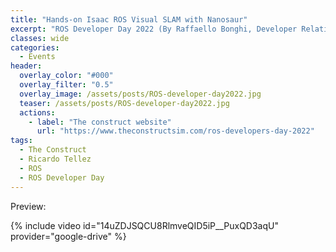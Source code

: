 ```yaml
---
title: "Hands-on Isaac ROS Visual SLAM with Nanosaur"
excerpt: "ROS Developer Day 2022 (By Raffaello Bonghi, Developer Relations manager AI & Robotics - NVIDIA)"
classes: wide
categories:
  - Events
header:
  overlay_color: "#000"
  overlay_filter: "0.5"
  overlay_image: /assets/posts/ROS-developer-day2022.jpg
  teaser: /assets/posts/ROS-developer-day2022.jpg
  actions:
    - label: "The construct website"
      url: "https://www.theconstructsim.com/ros-developers-day-2022"
tags:
  - The Construct
  - Ricardo Tellez
  - ROS
  - ROS Developer Day
---
```


Preview:

{% include video id="14uZDJSQCU8RlmveQID5iP__PuxQD3aqU" provider="google-drive" %}
